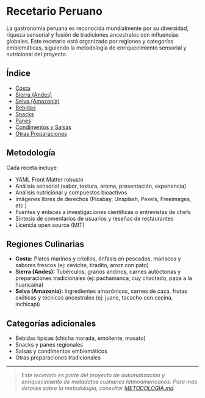# Recetario Peruano

La gastronomía peruana es reconocida mundialmente por su diversidad, riqueza sensorial y fusión de tradiciones ancestrales con influencias globales. Este recetario está organizado por regiones y categorías emblemáticas, siguiendo la metodología de enriquecimiento sensorial y nutricional del proyecto.

## Índice
- [Costa](./costa/README.md)
- [Sierra (Andes)](./sierra/README.md)
- [Selva (Amazonía)](./selva/README.md)
- [Bebidas](./bebidas/README.md)
- [Snacks](./snacks/README.md)
- [Panes](./panes/README.md)
- [Condimentos y Salsas](./condimentos/README.md)
- [Otras Preparaciones](./otras_preparaciones/README.md)

## Metodología
Cada receta incluye:
- YAML Front Matter robusto
- Análisis sensorial (sabor, textura, aroma, presentación, experiencia)
- Análisis nutricional y compuestos bioactivos
- Imágenes libres de derechos (Pixabay, Unsplash, Pexels, Freeimages, etc.)
- Fuentes y enlaces a investigaciones científicas o entrevistas de chefs
- Síntesis de comentarios de usuarios y reseñas de restaurantes
- Licencia open source (MIT)

## Regiones Culinarias
- **Costa:** Platos marinos y criollos, énfasis en pescados, mariscos y sabores frescos (ej: ceviche, tiradito, arroz con pato)
- **Sierra (Andes):** Tubérculos, granos andinos, carnes autóctonas y preparaciones tradicionales (ej: pachamanca, cuy chactado, papa a la huancaína)
- **Selva (Amazonía):** Ingredientes amazónicos, carnes de caza, frutas exóticas y técnicas ancestrales (ej: juane, tacacho con cecina, inchicapi)

## Categorías adicionales
- Bebidas típicas (chicha morada, emoliente, masato)
- Snacks y panes regionales
- Salsas y condimentos emblemáticos
- Otras preparaciones tradicionales

---

> _Este recetario es parte del proyecto de automatización y enriquecimiento de metadatos culinarios latinoamericanos. Para más detalles sobre la metodología, consultar [METODOLOGIA.md](../../METODOLOGIA.md)._
